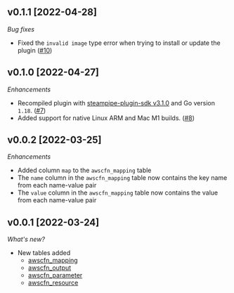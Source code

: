 ## v0.1.1 [2022-04-28]

_Bug fixes_

- Fixed the `invalid image` type error when trying to install or update the plugin ([#10](https://github.com/turbot/steampipe-plugin-awscfn/pull/10))

## v0.1.0 [2022-04-27]

_Enhancements_

- Recompiled plugin with [steampipe-plugin-sdk v3.1.0](https://github.com/turbot/steampipe-plugin-sdk/blob/main/CHANGELOG.md#v310--2022-03-30) and Go version `1.18`. ([#7](https://github.com/turbot/steampipe-plugin-awscfn/pull/7))
- Added support for native Linux ARM and Mac M1 builds. ([#8](https://github.com/turbot/steampipe-plugin-awscfn/pull/8))

## v0.0.2 [2022-03-25]

_Enhancements_

- Added column `map` to the `awscfn_mapping` table
- The `name` column in the `awscfn_mapping` table now contains the key name from each name-value pair
- The `value` column in the `awscfn_mapping` table now contains the value from each name-value pair

## v0.0.1 [2022-03-24]

_What's new?_

- New tables added
  - [awscfn_mapping](https://hub.steampipe.io/plugins/turbot/awscfn/tables/awscfn_mapping)
  - [awscfn_output](https://hub.steampipe.io/plugins/turbot/awscfn/tables/awscfn_output)
  - [awscfn_parameter](https://hub.steampipe.io/plugins/turbot/awscfn/tables/awscfn_parameter)
  - [awscfn_resource](https://hub.steampipe.io/plugins/turbot/awscfn/tables/awscfn_resource)
